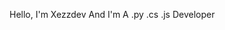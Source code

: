 Hello, I'm Xezzdev And I'm A .py .cs .js Developer
<!---
xezzdev/xezzdev is a ✨ special ✨ repository because its `README.md` (this file) appears on your GitHub profile.
You can click the Preview link to take a look at your changes.
--->
